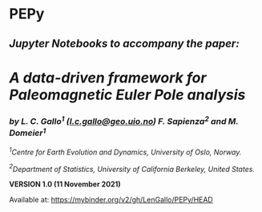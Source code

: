 # PEPy

## ***Jupyter Notebooks to accompany the paper:***
    
# ***A data-driven framework for Paleomagnetic Euler Pole analysis***

### ***by L. C. Gallo$^1$*** *(l.c.gallo@geo.uio.no)* ***F. Sapienza$^2$ and M. Domeier$^1$***

*$^1$Centre for Earth Evolution and Dynamics, University of Oslo, Norway.*

*$^2$Department of Statistics, University of California Berkeley, United States.*

**VERSION 1.0 (11 November 2021)**



Available at: https://mybinder.org/v2/gh/LenGallo/PEPy/HEAD
